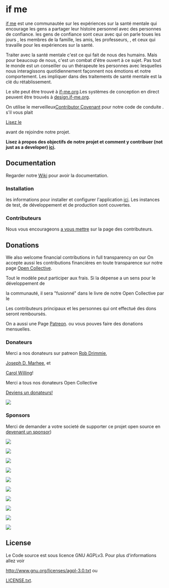 # if me

  

[if me](https://www.if-me.org/) est une communautée  sur les expériences sur la santé mentale qui encourage les gens a partager leur histoire personnel avec des personnes de confiance.
les gens de confiance sont ceux avec qui on parle toues les jours , les membres de la famille, les amis, les professeurs, , et ceux qui travaille pour les expériences sur la santé.

 
Traiter avec la santé mentale c'est ce qui fait de nous des humains. Mais pour beaucoup de nous, c'est un combat d'être ouvert à ce sujet. Pas tout le monde est un
 conseiller ou un thérapeute
les personnes avec lesquelles nous interagissons quotidiennement façonnent nos émotions et notre comportement.
Les impliquer dans des traitements de santé mentale est la clé du rétablissement.
  

Le site  peut être trouvé à [if-me.org](https://www.if-me.org/).Les systèmes de conception en direct peuvent être trouvés à [design.if-me.org](http://design.if-me.org/).

  

On utilise le merveilleux[Contributor Covenant](http://contributor-covenant.org) pour notre code de conduite .  s'il vous plait

[Lisez le](https://github.com/ifmeorg/ifme/blob/master/code_of_conduct.md)

avant de rejoindre notre projet.

  

**Lisez à propos des objectifs de notre projet et comment y contribuer (not just as a developer) [ici](https://github.com/ifmeorg/ifme/blob/master/CONTRIBUTING.md).**

  

## Documentation

  

Regarder notre [Wiki](https://github.com/ifmeorg/ifme/wiki) pour avoir la documentation.

  

### Installation

  

les informations pour installer et configurer l'application [ici](https://github.com/ifmeorg/ifme/wiki/Installation). Les instances de test, de développement et de production sont couvertes.

  

### Contributeurs

  

Nous vous encourageons [a vous mettre](https://github.com/ifmeorg/ifme/wiki/Contributor-Blurb) sur la page des contributeurs.

  

## Donations

  

We also welcome financial contributions in full transparency on our
On accepte aussi les contributions financières en toute transparence sur notre page
[Open Collective](https://opencollective.com/ifme).

Tout le modèle peut participer aux frais. Si la dépense a un sens pour le développement de  
  
la communauté, il sera "fusionné" dans le livre de notre Open Collective par le  
  
Les contributeurs principaux et les personnes qui ont effectué des dons seront remboursés.

  

On a aussi une Page  [Patreon](https://www.patreon.com/ifme). ou vous pouves faire des donations mensuelles.

  

### Donateurs

  
Merci a nos donateurs sur patreon [Rob Drimmie](https://www.patreon.com/user?u=3251857),

[Joseph D. Marhee](https://www.patreon.com/user?u=2899171), et

[Carol Willing](https://www.patreon.com/user?u=202458)!

  
Merci a tous nos donateurs Open Collective

[Deviens un donateurs!](https://opencollective.com/ifme#backer)

  

<a  href="https://opencollective.com/ifme#backers"  target="_blank"><img  src="https://opencollective.com/ifme/backers.svg?width=890"></a>

  

### Sponsors

 
Merci de demander a votre societé de supporter ce projet open source en 
 [devenant un sponsor](https://opencollective.com/ifme#sponsor))

  

<a  href="https://opencollective.com/ifme/sponsor/0/website"  target="_blank"><img  src="https://opencollective.com/ifme/sponsor/0/avatar.svg"></a>

<a  href="https://opencollective.com/ifme/sponsor/1/website"  target="_blank"><img  src="https://opencollective.com/ifme/sponsor/1/avatar.svg"></a>

<a  href="https://opencollective.com/ifme/sponsor/2/website"  target="_blank"><img  src="https://opencollective.com/ifme/sponsor/2/avatar.svg"></a>

<a  href="https://opencollective.com/ifme/sponsor/3/website"  target="_blank"><img  src="https://opencollective.com/ifme/sponsor/3/avatar.svg"></a>

<a  href="https://opencollective.com/ifme/sponsor/4/website"  target="_blank"><img  src="https://opencollective.com/ifme/sponsor/4/avatar.svg"></a>

<a  href="https://opencollective.com/ifme/sponsor/5/website"  target="_blank"><img  src="https://opencollective.com/ifme/sponsor/5/avatar.svg"></a>

<a  href="https://opencollective.com/ifme/sponsor/6/website"  target="_blank"><img  src="https://opencollective.com/ifme/sponsor/6/avatar.svg"></a>

<a  href="https://opencollective.com/ifme/sponsor/7/website"  target="_blank"><img  src="https://opencollective.com/ifme/sponsor/7/avatar.svg"></a>

<a  href="https://opencollective.com/ifme/sponsor/8/website"  target="_blank"><img  src="https://opencollective.com/ifme/sponsor/8/avatar.svg"></a>

<a  href="https://opencollective.com/ifme/sponsor/9/website"  target="_blank"><img  src="https://opencollective.com/ifme/sponsor/9/avatar.svg"></a>

  

## License

  

Le Code source est sous licence GNU AGPLv3. Pour plus d'informations allez voir 

http://www.gnu.org/licenses/agpl-3.0.txt ou

[LICENSE.txt](https://github.com/ifmeorg/ifme/blob/master/LICENSE.txt).
